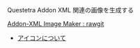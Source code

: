 Questetra Addon XML 関連の画像を生成する

[Addon-XML Image Maker : rawgit](https://rawgit.com/yamamoto-q/Addon-XML-Image-Maker/master/dist/index.html)

- [アイコンについて](about_icon_font.md)
